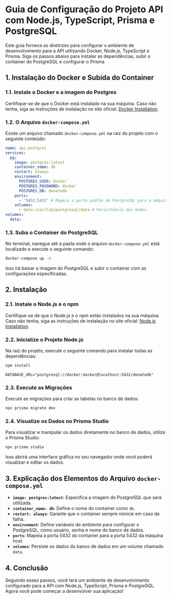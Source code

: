 # Guia de Configuração do Projeto API com Node.js, TypeScript, Prisma e PostgreSQL

Este guia fornece as diretrizes para configurar o ambiente de desenvolvimento para a API utilizando Docker, Node.js, TypeScript e Prisma. Siga os passos abaixo para instalar as dependências, subir o container do PostgreSQL e configurar o Prisma

## 1. Instalação do Docker e Subida do Container

### 1.1. Instale o Docker e a imagem do Postgres
Certifique-se de que o Docker está instalado na sua máquina. Caso não tenha, siga as instruções de instalação no site oficial: [Docker Installation](https://docs.docker.com/get-docker/).

### 1.2. O Arquivo `docker-compose.yml`
Existe um arquivo chamado `docker-compose.yml` na raiz do projeto com o seguinte conteúdo:

```yaml
name: api-postgres
services:
  pg:
    image: postgres:latest
    container_name: db
    restart: always
    environment:
      POSTGRES_USER: docker
      POSTGRES_PASSWORD: docker
      POSTGRES_DB: donatedb
    ports:
      - '5432:5432' # Mapeia a porta padrão do PostgreSQL para a máquina host
    volumes:
      - data:/var/lib/postgresql/data # Persistência dos dados
volumes:
  data:
```

### 1.3. Suba o Container do PostgreSQL
No terminal, navegue até a pasta onde o arquivo `docker-compose.yml` está localizado e execute o seguinte comando:

```bash
docker-compose up -d
```

Isso irá baixar a imagem do PostgreSQL e subir o container com as configurações especificadas.

## 2. Instalação

### 2.1. Instale o Node.js e o npm
Certifique-se de que o Node.js e o npm estão instalados na sua máquina. Caso não tenha, siga as instruções de instalação no site oficial: [Node.js Installation](https://nodejs.org/).

### 2.2. Inicialize o Projeto Node.js
Na raiz do projeto, execute o seguinte comando para instalar todas as dependências:

```bash
npm install
```

```env
DATABASE_URL="postgresql://docker:docker@localhost:5432/donatedb"
```

### 2.3. Execute as Migrações
Execute as migrações para criar as tabelas no banco de dados:

```bash
npx prisma migrate dev
```

### 2.4. Visualize os Dados no Prisma Studio
Para visualizar e manipular os dados diretamente no banco de dados, utilize o Prisma Studio:

```bash
npx prisma studio
```

Isso abrirá uma interface gráfica no seu navegador onde você poderá visualizar e editar os dados.

## 3. Explicação dos Elementos do Arquivo `docker-compose.yml`

- **`image: postgres:latest`**: Especifica a imagem do PostgreSQL que será utilizada.
- **`container_name: db`**: Define o nome do container como `db`.
- **`restart: always`**: Garante que o container sempre reinicie em caso de falha.
- **`environment`**: Define variáveis de ambiente para configurar o PostgreSQL, como usuário, senha e nome do banco de dados.
- **`ports`**: Mapeia a porta 5432 do container para a porta 5432 da máquina host.
- **`volumes`**: Persiste os dados do banco de dados em um volume chamado `data`.

## 4. Conclusão

Seguindo esses passos, você terá um ambiente de desenvolvimento configurado para a API com Node.js, TypeScript, Prisma e PostgreSQL. Agora você pode começar a desenvolver sua aplicação!
